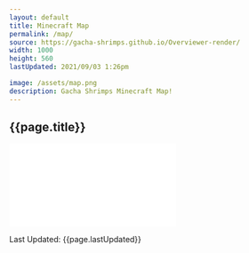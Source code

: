 ```yaml
---
layout: default
title: Minecraft Map
permalink: /map/
source: https://gacha-shrimps.github.io/Overviewer-render/
width: 1000
height: 560
lastUpdated: 2021/09/03 1:26pm

image: /assets/map.png
description: Gacha Shrimps Minecraft Map!
---
```


<div style="margin-left: auto; margin-right: auto; width:{{page.width}}px;">
    <h2>{{page.title}}</h2>
    <iframe class="htmlGame-iframe" src="{{page.source}}" name="{{page.title}}" width="{{page.width}}" height="{{page.height}}" frameborder="0" scrolling="no">
        <p>Your browser does not support iframes.</p>
    </iframe>
</div>

Last Updated: {{page.lastUpdated}}